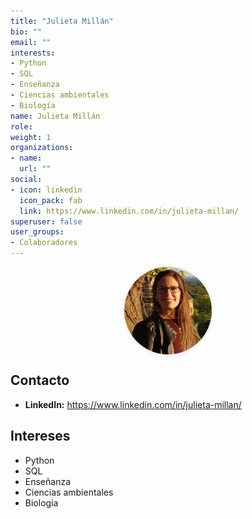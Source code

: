 ```yaml
---
title: "Julieta Millán"
bio: ""
email: ""
interests:
- Python
- SQL
- Enseñanza
- Ciencias ambientales
- Biología
name: Julieta Millán
role:
weight: 1
organizations:
- name: 
  url: ""
social:
- icon: linkedin
  icon_pack: fab
  link: https://www.linkedin.com/in/julieta-millan/
superuser: false
user_groups:
- Colaboradores
---
```


<div style="display:flex;justify-content:center;margin:0 0 1rem 0;">
  <img
    src="avatar.png"
    alt="Foto de Julieta Millán"
    width="200" height="200"
    style="width:140px;height:140px;border-radius:9999px;object-fit:cover;display:block;box-shadow:0 1px 6px rgba(0,0,0,.12);"
  >
</div>

## Contacto
- **LinkedIn:** <https://www.linkedin.com/in/julieta-millan/>

## Intereses
- Python  
- SQL  
- Enseñanza  
- Ciencias ambientales  
- Biología
